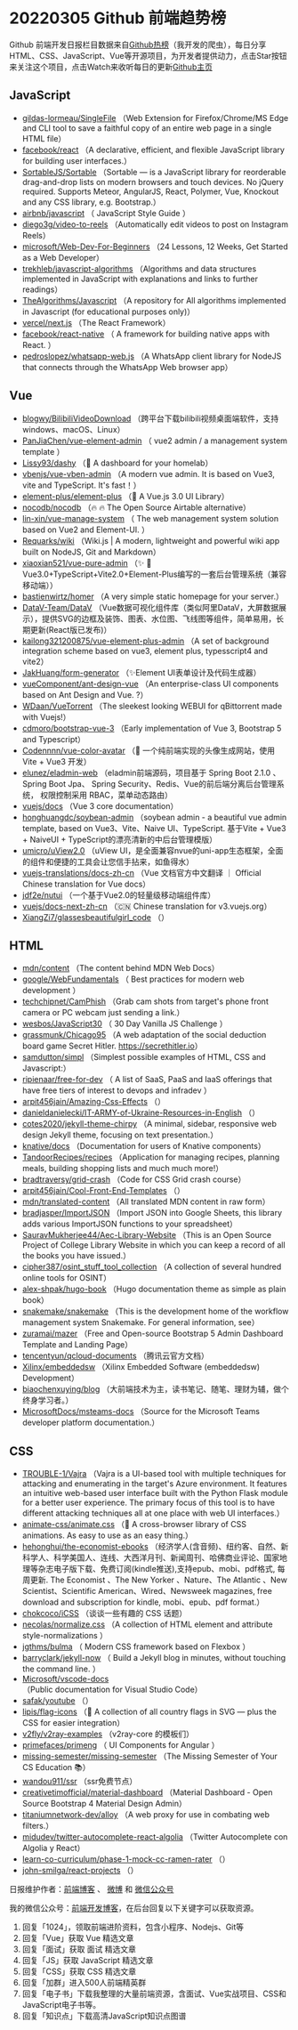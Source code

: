 # 20220305 Github 前端趋势榜

Github 前端开发日报栏目数据来自[Github热榜](https://github.qdkfweb.cn/)（我开发的爬虫），每日分享HTML、CSS、JavaScript、Vue等开源项目，为开发者提供动力，点击Star按钮来关注这个项目，点击Watch来收听每日的更新[Github主页](https://github.com/kujian/githubTrending)
## JavaScript

* [gildas-lormeau/SingleFile](https://github.com/gildas-lormeau/SingleFile) （Web Extension for Firefox/Chrome/MS Edge and CLI tool to save a faithful copy of an entire web page in a single HTML file）
* [facebook/react](https://github.com/facebook/react) （A declarative, efficient, and flexible JavaScript library for building user interfaces.）
* [SortableJS/Sortable](https://github.com/SortableJS/Sortable) （Sortable — is a JavaScript library for reorderable drag-and-drop lists on modern browsers and touch devices. No jQuery required. Supports Meteor, AngularJS, React, Polymer, Vue, Knockout and any CSS library, e.g. Bootstrap.）
* [airbnb/javascript](https://github.com/airbnb/javascript) （
        JavaScript Style Guide
      ）
* [diego3g/video-to-reels](https://github.com/diego3g/video-to-reels) （Automatically edit videos to post on Instagram Reels）
* [microsoft/Web-Dev-For-Beginners](https://github.com/microsoft/Web-Dev-For-Beginners) （24 Lessons, 12 Weeks, Get Started as a Web Developer）
* [trekhleb/javascript-algorithms](https://github.com/trekhleb/javascript-algorithms) （Algorithms and data structures implemented in JavaScript with explanations and links to further readings）
* [TheAlgorithms/Javascript](https://github.com/TheAlgorithms/Javascript) （A repository for All algorithms implemented in Javascript (for educational purposes only)）
* [vercel/next.js](https://github.com/vercel/next.js) （The React Framework）
* [facebook/react-native](https://github.com/facebook/react) （
        A framework for building native apps with React.
      ）
* [pedroslopez/whatsapp-web.js](https://github.com/pedroslopez/whatsapp-web.js) （A WhatsApp client library for NodeJS that connects through the WhatsApp Web browser app）

## Vue

* [blogwy/BilibiliVideoDownload](https://github.com/blogwy/BilibiliVideoDownload) （跨平台下载bilibili视频桌面端软件，支持windows、macOS、Linux）
* [PanJiaChen/vue-element-admin](https://github.com/PanJiaChen/vue-element-admin) （
        vue2 admin / a management system template
      ）
* [Lissy93/dashy](https://github.com/Lissy93/dashy) （&#x1f517; A dashboard for your homelab）
* [vbenjs/vue-vben-admin](https://github.com/vbenjs/vue-vben-admin) （A modern vue admin. It is based on Vue3, vite and TypeScript. It's fast！）
* [element-plus/element-plus](https://github.com/element-plus/element-plus) （&#x1f389; A Vue.js 3.0 UI Library）
* [nocodb/nocodb](https://github.com/nocodb/nocodb) （&#x1f525; &#x1f525; The Open Source Airtable alternative）
* [lin-xin/vue-manage-system](https://github.com/lin-xin/vue-manage-system) （
        The web management system solution based on Vue2 and Element-UI.
      ）
* [Requarks/wiki](https://github.com/Requarks/wiki) （Wiki.js | A modern, lightweight and powerful wiki app built on NodeJS, Git and Markdown）
* [xiaoxian521/vue-pure-admin](https://github.com/xiaoxian521/vue-pure-admin) （&#x2728; &#x1f680;Vue3.0+TypeScript+Vite2.0+Element-Plus编写的一套后台管理系统（兼容移动端））
* [bastienwirtz/homer](https://github.com/bastienwirtz/homer) （A very simple static homepage for your server.）
* [DataV-Team/DataV](https://github.com/DataV-Team/DataV) （Vue数据可视化组件库（类似阿里DataV，大屏数据展示），提供SVG的边框及装饰、图表、水位图、飞线图等组件，简单易用，长期更新(React版已发布)）
* [kailong321200875/vue-element-plus-admin](https://github.com/kailong321200875/vue-element-plus-admin) （A set of background integration scheme based on vue3, element plus, typesscript4 and vite2）
* [JakHuang/form-generator](https://github.com/JakHuang/form-generator) （&#x2728;Element UI表单设计及代码生成器）
* [vueComponent/ant-design-vue](https://github.com/vueComponent/ant-design-vue) （An enterprise-class UI components based on Ant Design and Vue. ?）
* [WDaan/VueTorrent](https://github.com/WDaan/VueTorrent) （The sleekest looking WEBUI for qBittorrent made with Vuejs!）
* [cdmoro/bootstrap-vue-3](https://github.com/cdmoro/bootstrap-vue-3) （Early implementation of Vue 3, Bootstrap 5 and Typescript）
* [Codennnn/vue-color-avatar](https://github.com/Codennnn/vue-color-avatar) （&#x1f973; 一个纯前端实现的头像生成网站，使用 Vite + Vue3 开发）
* [elunez/eladmin-web](https://github.com/elunez/eladmin-web) （eladmin前端源码，项目基于 Spring Boot 2.1.0 、 Spring Boot Jpa、 Spring Security、Redis、Vue的前后端分离后台管理系统， 权限控制采用 RBAC，菜单动态路由）
* [vuejs/docs](https://github.com/vuejs/docs) （Vue 3 core documentation）
* [honghuangdc/soybean-admin](https://github.com/honghuangdc/soybean-admin) （soybean admin - a beautiful vue admin template, based on Vue3、Vite、Naive UI、TypeScript. 基于Vite + Vue3 + NaiveUI + TypeScript的漂亮清新的中后台管理模版）
* [umicro/uView2.0](https://github.com/umicro/uView2.0) （uView UI，是全面兼容nvue的uni-app生态框架，全面的组件和便捷的工具会让您信手拈来，如鱼得水）
* [vuejs-translations/docs-zh-cn](https://github.com/vuejs-translations/docs-zh-cn) （Vue 文档官方中文翻译 ｜ Official Chinese translation for Vue docs）
* [jdf2e/nutui](https://github.com/jdf2e/nutui) （一个基于Vue2.0的轻量级移动端组件库）
* [vuejs/docs-next-zh-cn](https://github.com/vuejs/docs-next-zh-cn) （&#x1f1e8;&#x1f1f3; Chinese translation for v3.vuejs.org）
* [XiangZi7/glassesbeautifulgirl_code](https://github.com/XiangZi7/glassesbeautifulgirl_code) （）

## HTML

* [mdn/content](https://github.com/mdn/content) （The content behind MDN Web Docs）
* [google/WebFundamentals](https://github.com/google/WebFundamentals) （
        Best practices for modern web development
      ）
* [techchipnet/CamPhish](https://github.com/techchipnet/CamPhish) （Grab cam shots from target's phone front camera or PC webcam just sending a link.）
* [wesbos/JavaScript30](https://github.com/wesbos/JavaScript30) （
        30 Day Vanilla JS Challenge
      ）
* [grassmunk/Chicago95](https://github.com/grassmunk/Chicago95) （A web adaptation of the social deduction board game Secret Hitler. <a href="https://secrethitler.io" rel="nofollow">https://secrethitler.io</a>）
* [samdutton/simpl](https://github.com/samdutton/simpl) （Simplest possible examples of HTML, CSS and Javascript:）
* [ripienaar/free-for-dev](https://github.com/ripienaar/free-for-dev) （
        A list of SaaS, PaaS and IaaS offerings that have free tiers of interest to devops and infradev
      ）
* [arpit456jain/Amazing-Css-Effects](https://github.com/arpit456jain/Amazing-Css-Effects) （）
* [danieldanielecki/IT-ARMY-of-Ukraine-Resources-in-English](https://github.com/danieldanielecki/IT-ARMY-of-Ukraine-Resources-in-English) （）
* [cotes2020/jekyll-theme-chirpy](https://github.com/cotes2020/jekyll-theme-chirpy) （A minimal, sidebar, responsive web design Jekyll theme, focusing on text presentation.）
* [knative/docs](https://github.com/knative/docs) （Documentation for users of Knative components）
* [TandoorRecipes/recipes](https://github.com/TandoorRecipes/recipes) （Application for managing recipes, planning meals, building shopping lists and much much more!）
* [bradtraversy/grid-crash](https://github.com/bradtraversy/grid-crash) （Code for CSS Grid crash course）
* [arpit456jain/Cool-Front-End-Templates](https://github.com/arpit456jain/Cool-Front-End-Templates) （）
* [mdn/translated-content](https://github.com/mdn/translated-content) （All translated MDN content in raw form）
* [bradjasper/ImportJSON](https://github.com/bradjasper/ImportJSON) （Import JSON into Google Sheets, this library adds various ImportJSON functions to your spreadsheet）
* [SauravMukherjee44/Aec-Library-Website](https://github.com/SauravMukherjee44/Aec-Library-Website) （This is an Open Source Project of College Library Website in which you can keep a record of all the books you have issued.）
* [cipher387/osint_stuff_tool_collection](https://github.com/cipher387/osint_stuff_tool_collection) （A collection of several hundred online tools for OSINT）
* [alex-shpak/hugo-book](https://github.com/alex-shpak/hugo-book) （Hugo documentation theme as simple as plain book）
* [snakemake/snakemake](https://github.com/snakemake/snakemake) （This is the development home of the workflow management system Snakemake. For general information, see）
* [zuramai/mazer](https://github.com/zuramai/mazer) （Free and Open-source Bootstrap 5 Admin Dashboard Template and Landing Page）
* [tencentyun/qcloud-documents](https://github.com/tencentyun/qcloud-documents) （腾讯云官方文档）
* [Xilinx/embeddedsw](https://github.com/Xilinx/embeddedsw) （Xilinx Embedded Software (embeddedsw) Development）
* [biaochenxuying/blog](https://github.com/biaochenxuying/blog) （大前端技术为主，读书笔记、随笔、理财为辅，做个终身学习者。）
* [MicrosoftDocs/msteams-docs](https://github.com/MicrosoftDocs/msteams-docs) （Source for the Microsoft Teams developer platform documentation.）

## CSS

* [TROUBLE-1/Vajra](https://github.com/TROUBLE-1/Vajra) （Vajra is a UI-based tool with multiple techniques for attacking and enumerating in the target's Azure environment. It features an intuitive web-based user interface built with the Python Flask module for a better user experience. The primary focus of this tool is to have different attacking techniques all at one place with web UI interfaces.）
* [animate-css/animate.css](https://github.com/animate-css/animate.css) （&#x1f37f; A cross-browser library of CSS animations. As easy to use as an easy thing.）
* [hehonghui/the-economist-ebooks](https://github.com/hehonghui/the-economist-ebooks) （经济学人(含音频)、纽约客、自然、新科学人、科学美国人、连线、大西洋月刊、新闻周刊、哈佛商业评论、国家地理等杂志电子版下载、免费订阅(kindle推送),支持epub、mobi、pdf格式, 每周更新. The Economist 、The New Yorker 、Nature、The Atlantic 、New Scientist、Scientific American、Wired、Newsweek magazines, free download and subscription for kindle, mobi、epub、pdf format.）
* [chokcoco/iCSS](https://github.com/chokcoco/iCSS) （谈谈一些有趣的 CSS 话题）
* [necolas/normalize.css](https://github.com/necolas/normalize.css) （A collection of HTML element and attribute style-normalizations
      ）
* [jgthms/bulma](https://github.com/jgthms/bulma) （
        Modern CSS framework based on Flexbox
      ）
* [barryclark/jekyll-now](https://github.com/barryclark/jekyll-now) （
        Build a Jekyll blog in minutes, without touching the command line.
      ）
* [Microsoft/vscode-docs](https://github.com/Microsoft/vscode-docs) （Public documentation for Visual Studio Code）
* [safak/youtube](https://github.com/safak/youtube) （）
* [lipis/flag-icons](https://github.com/lipis/flag-icons) （&#x1f38f; A collection of all country flags in SVG — plus the CSS for easier integration）
* [v2fly/v2ray-examples](https://github.com/v2fly/v2ray-examples) （v2ray-core 的模板们）
* [primefaces/primeng](https://github.com/primefaces/primeng) （
        UI Components for Angular
      ）
* [missing-semester/missing-semester](https://github.com/missing-semester/missing-semester) （The Missing Semester of Your CS Education &#x1f4da;）
* [wandou911/ssr](https://github.com/wandou911/ssr) （ssr免费节点）
* [creativetimofficial/material-dashboard](https://github.com/creativetimofficial/material-dashboard) （Material Dashboard - Open Source Bootstrap 4 Material Design Admin）
* [titaniumnetwork-dev/alloy](https://github.com/titaniumnetwork-dev/alloy) （A web proxy for use in combating web filters.）
* [midudev/twitter-autocomplete-react-algolia](https://github.com/midudev/twitter-autocomplete-react-algolia) （Twitter Autocomplete con Algolia y React）
* [learn-co-curriculum/phase-1-mock-cc-ramen-rater](https://github.com/learn-co-curriculum/phase-1-mock-cc-ramen-rater) （）
* [john-smilga/react-projects](https://github.com/john-smilga/react-projects) （）


日报维护作者：[前端博客](https://qdkfweb.cn/) 、 [微博](https://qdkfweb.cn/go/weibo) 和 [微信公众号](https://open.weixin.qq.com/qr/code?username=caibaojian_com)

我的微信公众号：[前端开发博客](https://open.weixin.qq.com/qr/code?username=caibaojian_com)，在后台回复以下关键字可以获取资源。

1. 回复「1024」，领取前端进阶资料，包含小程序、Nodejs、Git等
2. 回复「Vue」获取 Vue 精选文章
3. 回复「面试」获取 面试 精选文章
4. 回复「JS」获取 JavaScript 精选文章
5. 回复「CSS」获取 CSS 精选文章
6. 回复「加群」进入500人前端精英群
7. 回复「电子书」下载我整理的大量前端资源，含面试、Vue实战项目、CSS和JavaScript电子书等。
8. 回复「知识点」下载高清JavaScript知识点图谱